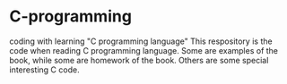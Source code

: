 # C-programming
coding with learning "C programming language"
This respository is the code when reading C programming language. 
Some are examples of the book, while some are homework of the book. Others are some special interesting C code.  
